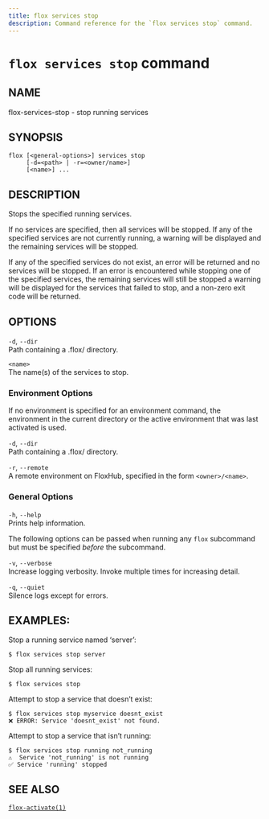 ```yaml
---
title: flox services stop
description: Command reference for the `flox services stop` command.
---
```


# `flox services stop` command

## NAME

flox-services-stop - stop running services

## SYNOPSIS

    flox [<general-options>] services stop
         [-d=<path> | -r=<owner/name>]
         [<name>] ...

## DESCRIPTION

Stops the specified running services.

If no services are specified, then all services will be stopped. If any
of the specified services are not currently running, a warning will be
displayed and the remaining services will be stopped.

If any of the specified services do not exist, an error will be returned
and no services will be stopped. If an error is encountered while
stopping one of the specified services, the remaining services will
still be stopped a warning will be displayed for the services that
failed to stop, and a non-zero exit code will be returned.

## OPTIONS

`-d`, `--dir`  
Path containing a .flox/ directory.

`<name>`  
The name(s) of the services to stop.

### Environment Options

If no environment is specified for an environment command, the
environment in the current directory or the active environment that was
last activated is used.

`-d`, `--dir`  
Path containing a .flox/ directory.

`-r`, `--remote`  
A remote environment on FloxHub, specified in the form `<owner>/<name>`.

### General Options

`-h`, `--help`  
Prints help information.

The following options can be passed when running any `flox` subcommand
but must be specified *before* the subcommand.

`-v`, `--verbose`  
Increase logging verbosity. Invoke multiple times for increasing detail.

`-q`, `--quiet`  
Silence logs except for errors.

## EXAMPLES:

Stop a running service named ‘server’:

    $ flox services stop server

Stop all running services:

    $ flox services stop

Attempt to stop a service that doesn’t exist:

    $ flox services stop myservice doesnt_exist
    ❌ ERROR: Service 'doesnt_exist' not found.  

Attempt to stop a service that isn’t running:

    $ flox services stop running not_running
    ⚠️  Service 'not_running' is not running
    ✅ Service 'running' stopped  

## SEE ALSO

[`flox-activate(1)`](./flox-activate.md)
